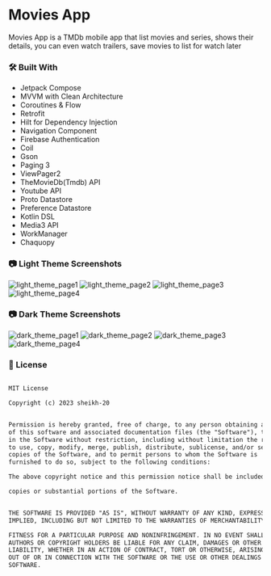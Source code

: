 # Movies App
Movies App is a TMDb mobile app that list movies and series, shows their details, you can even watch trailers, save movies to list for watch later 

### :hammer_and_wrench: Built With
* Jetpack Compose
* MVVM with Clean Architecture
* Coroutines & Flow
* Retrofit
* Hilt for Dependency Injection
* Navigation Component
* Firebase Authentication
* Coil
* Gson
* Paging 3
* ViewPager2
* TheMovieDb(Tmdb) API
* Youtube API
* Proto Datastore
* Preference Datastore
* Kotlin DSL
* Media3 API
* WorkManager
* Chaquopy

### :camera: Light Theme Screenshots

![light_theme_page1](https://github.com/sheikh-20/MoviesApp/assets/121604647/d4b5d654-7fea-4a10-b7ab-0dfbeeb2c132)
![light_theme_page2](https://github.com/sheikh-20/MoviesApp/assets/121604647/9dd96080-a022-4468-9a9d-91b30b232980)
![light_theme_page3](https://github.com/sheikh-20/MoviesApp/assets/121604647/35dc7138-a3da-4775-8839-edd363b54db9)
![light_theme_page4](https://github.com/sheikh-20/MoviesApp/assets/121604647/58f769ec-0759-4099-977f-9cadd31ef72e)


### :camera: Dark Theme Screenshots
![dark_theme_page1](https://github.com/sheikh-20/MoviesApp/assets/121604647/1bca78da-ce9b-4cfc-aef0-155ef2c27d46)
![dark_theme_page2](https://github.com/sheikh-20/MoviesApp/assets/121604647/7a167e23-df6d-4f46-99a8-460888251187)
![dark_theme_page3](https://github.com/sheikh-20/MoviesApp/assets/121604647/8d84a9f6-957f-4aab-a5f3-537f4962e0c3)
![dark_theme_page4](https://github.com/sheikh-20/MoviesApp/assets/121604647/d86fff8d-9a5a-4160-8db3-6ad5bcc95e96)


### :page_facing_up: License
```xml

MIT License

Copyright (c) 2023 sheikh-20


Permission is hereby granted, free of charge, to any person obtaining a copy
of this software and associated documentation files (the "Software"), to deal
in the Software without restriction, including without limitation the rights
to use, copy, modify, merge, publish, distribute, sublicense, and/or sell
copies of the Software, and to permit persons to whom the Software is
furnished to do so, subject to the following conditions:

The above copyright notice and this permission notice shall be included in all

copies or substantial portions of the Software.


THE SOFTWARE IS PROVIDED "AS IS", WITHOUT WARRANTY OF ANY KIND, EXPRESS OR
IMPLIED, INCLUDING BUT NOT LIMITED TO THE WARRANTIES OF MERCHANTABILITY,

FITNESS FOR A PARTICULAR PURPOSE AND NONINFRINGEMENT. IN NO EVENT SHALL THE
AUTHORS OR COPYRIGHT HOLDERS BE LIABLE FOR ANY CLAIM, DAMAGES OR OTHER
LIABILITY, WHETHER IN AN ACTION OF CONTRACT, TORT OR OTHERWISE, ARISING FROM,
OUT OF OR IN CONNECTION WITH THE SOFTWARE OR THE USE OR OTHER DEALINGS IN THE
SOFTWARE.
```
